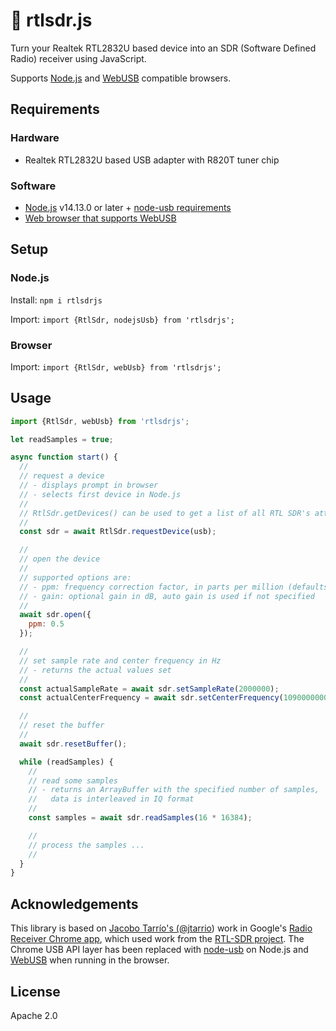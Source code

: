 # 📡 rtlsdr.js

Turn your Realtek RTL2832U based device into an SDR (Software Defined Radio) receiver using JavaScript.

Supports [Node.js](https://nodejs.org/) and [WebUSB](https://wicg.github.io/webusb/) compatible browsers.

## Requirements

### Hardware

* Realtek RTL2832U based USB adapter with R820T tuner chip

### Software

* [Node.js](https://nodejs.org/) v14.13.0 or later + [node-usb requirements](https://github.com/tessel/node-usb#installation)
* [Web browser that supports WebUSB](https://caniuse.com/#feat=webusb)

## Setup

### Node.js

Install: `npm i rtlsdrjs`

Import: `import {RtlSdr, nodejsUsb} from 'rtlsdrjs';`

### Browser

Import: `import {RtlSdr, webUsb} from 'rtlsdrjs';`

## Usage

```javascript
import {RtlSdr, webUsb} from 'rtlsdrjs';

let readSamples = true;

async function start() {
  //
  // request a device
  // - displays prompt in browser
  // - selects first device in Node.js
  //
  // RtlSdr.getDevices() can be used to get a list of all RTL SDR's attached to system
  //
  const sdr = await RtlSdr.requestDevice(usb);

  //
  // open the device
  //
  // supported options are:
  // - ppm: frequency correction factor, in parts per million (defaults to 0)
  // - gain: optional gain in dB, auto gain is used if not specified
  //
  await sdr.open({
    ppm: 0.5
  });

  //
  // set sample rate and center frequency in Hz
  // - returns the actual values set
  //
  const actualSampleRate = await sdr.setSampleRate(2000000);
  const actualCenterFrequency = await sdr.setCenterFrequency(1090000000);

  //
  // reset the buffer
  //
  await sdr.resetBuffer();

  while (readSamples) {
    //
    // read some samples
    // - returns an ArrayBuffer with the specified number of samples,
    //   data is interleaved in IQ format
    //
    const samples = await sdr.readSamples(16 * 16384);

    //
    // process the samples ...
    //
  }
}

```

## Acknowledgements

This library is based on [Jacobo Tarrío's (@jtarrio](https://github.com/jtarrio)) work in Google's [Radio Receiver Chrome app](https://github.com/google/radioreceiver), which used work from the [RTL-SDR project](http://sdr.osmocom.org/trac/wiki/rtl-sdr). The Chrome USB API layer has been replaced with [node-usb](https://github.com/tessel/node-usb) on Node.js and [WebUSB](https://wicg.github.io/webusb/) when running in the browser.

## License

Apache 2.0
